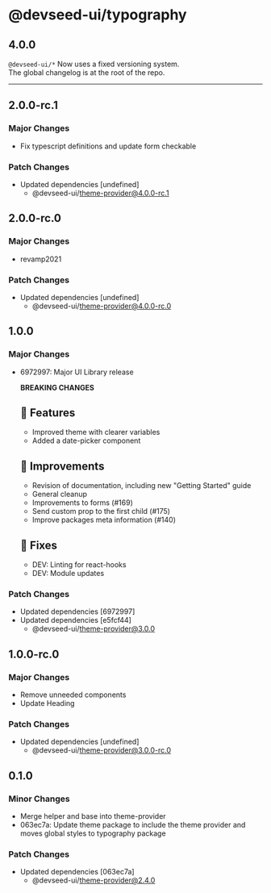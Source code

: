 # @devseed-ui/typography

## 4.0.0

`@devseed-ui/*` Now uses a fixed versioning system.  
The global changelog is at the root of the repo.

----

## 2.0.0-rc.1

### Major Changes

- Fix typescript definitions and update form checkable

### Patch Changes

- Updated dependencies [undefined]
  - @devseed-ui/theme-provider@4.0.0-rc.1

## 2.0.0-rc.0

### Major Changes

- revamp2021

### Patch Changes

- Updated dependencies [undefined]
  - @devseed-ui/theme-provider@4.0.0-rc.0

## 1.0.0

### Major Changes

- 6972997: Major UI Library release

  **BREAKING CHANGES**

  ## 🎉 Features

  - Improved theme with clearer variables
  - Added a date-picker component

  ## 🚀 Improvements

  - Revision of documentation, including new "Getting Started" guide
  - General cleanup
  - Improvements to forms (#169)
  - Send custom prop to the first child (#175)
  - Improve packages meta information (#140)

  ## 🐛 Fixes

  - DEV: Linting for react-hooks
  - DEV: Module updates

### Patch Changes

- Updated dependencies [6972997]
- Updated dependencies [e5fcf44]
  - @devseed-ui/theme-provider@3.0.0

## 1.0.0-rc.0

### Major Changes

- Remove unneeded components
- Update Heading

### Patch Changes

- Updated dependencies [undefined]
  - @devseed-ui/theme-provider@3.0.0-rc.0

## 0.1.0

### Minor Changes

- Merge helper and base into theme-provider
- 063ec7a: Update theme package to include the theme provider and moves global styles to typography package

### Patch Changes

- Updated dependencies [063ec7a]
  - @devseed-ui/theme-provider@2.4.0
